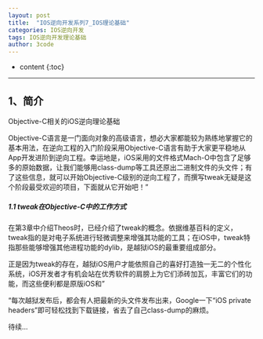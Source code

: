 ```yaml
---
layout: post
title:  "IOS逆向开发系列7_IOS理论基础"
categories: IOS逆向开发  
tags: IOS逆向开发理论基础
author: 3code
---
```


* content
{:toc}

** **

## 1、简介

Objective-C相关的iOS逆向理论基础

Objective-C语言是一门面向对象的高级语言，想必大家都能较为熟练地掌握它的基本用法，在逆向工程的入门阶段采用Objective-C语言有助于大家更平稳地从App开发进阶到逆向工程。幸运地是，iOS采用的文件格式Mach-O中包含了足够多的原始数据，让我们能够用class-dump等工具还原出二进制文件的头文件；有了这些信息，就可以开始Objective-C级别的逆向工程了，而撰写tweak无疑是这个阶段最受欢迎的项目，下面就从它开始吧！”

##### 1.1 tweak在Objective-C中的工作方式

在第3章中介绍Theos时，已经介绍了tweak的概念。依据维基百科的定义，tweak指的是对电子系统进行轻微调整来增强其功能的工具；在iOS中，tweak特指那些能够增强其他进程功能的dylib，是越狱iOS的最重要组成部分。

正是因为tweak的存在，越狱iOS用户才能依照自己的喜好打造独一无二的个性化系统，iOS开发者才有机会站在优秀软件的肩膀上为它们添砖加瓦，丰富它们的功能，而这些便利都是原版iOS和”
 
 “每次越狱发布后，都会有人把最新的头文件发布出来，Google一下“iOS private headers”即可轻松找到下载链接，省去了自己class-dump的麻烦。
 
 待续...

 